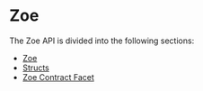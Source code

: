 # Zoe

The Zoe API is divided into the following sections:

- [Zoe](./zoe.md)
- [Structs](./structs.md)
- [Zoe Contract Facet](./zoe-contract-facet.md)
